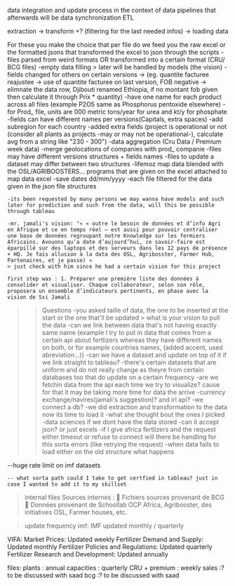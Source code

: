 
data integration and update process in the context of data pipelines
that afterwards will be data synchronization
ETL

extraction -> transform +? (filtering for the last needed infos) -> loading data

For these you make the choice that per file do we feed you the raw excel or the formatted jsons that transformed the excel to json through the scripts
<Some files changes include :>
	-files parsed from weird formats OR transformed into a certain format (CRU/ BCG files)
	-empty data filling > later will be handled by models (the vision)
	-fields changed for others on certain versions -> (eg. quantite facturee reajustee -> use of quantite facturee on last version, FOB negative -> elimnate the data row, Djibouti renamed Ethiopia, if no montant fob given then calculate it through Prix * quantity)
	-have one name for each product across all files (example P2O5 same as Phosphorus pentoxide elsewhere)
	-for Prod_ file, units are 000 metric tons/year for urea and kt/y for phosphate
	-fields can have different names per versions(Capitals, extra spaces)
	-add subregion for each country
	-added extra fields (project is operational or not (consider all plants as projects -may or may not be operational-), calculate avg from a string like "230 - 300")
	-data aggregation (Cru Data / Premium week data)
	-merge geolocations of companies with prod_ companie
	-files may have different versions structures + fields names
	-files to update a dataset may differ between two structures
	-lifemoz map data blended with the OSL/AGRIBOOSTERS... programs that are given on the excel attached to map data excel 
	-save dates dd/mm/yyyy
	-each file filtered for the data given in the json file structures




	-its been requested by many persons we may wanna have models and such later for prediction and such from the data, will this be possible through tableau

	-mr. jamali's vision: "« « outre le besoin de données et d’info Agri en Afrique et ce en temps réel – est aussi pour pouvoir centraliser une base de données regroupant notre Knowledge sur les fermiers Africains. Avouons qu’a date d’aujourd’hui, ce savoir-faire est éparpillé sur des laptops et des serveurs dans les 12 pays de présence + HQ. Je fais allusion à la data des OSL, Agribosster, Farmer Hub, Partenaires, et je passe) »
	> just check with him since he had a certain vision for this project

	first step was : 1.	Préparer une première liste des données à consolider et visualiser. Chaque collaborateur, selon son rôle, proposera un ensemble d’indicateurs pertinents, en phase avec la vision de Ssi Jamali


>>Questions
	-you asked taille of data, the one to be inserted at the start or the one that'll be updated 
		> what is your vision to pull the data
	-can we link between data that's not having exactly same name (example I try to put in data that comes from a certain api about fertlizers whereas they have different names on both, or for example countries names, (added accent, used abreviation...))
	-can we have a dataset and update on top of it if we link straight to tableau?
	-there's certain datasets that are uniform and do not really change as theyre from certain databases too that do update on a certain frequency
	-are we fetchin data from the api each time we try to visualize? cause for that it may be taking more time for data the arrive
	-currency exchange/navires(jamali's suggestion)? and irl api?
	-we connect a db?
	-we did extraction and transformation to the data now its time to load it
	-what she thought bout the ones I picked
	-data sciences if we dont have the data stored
	-can it accept json? or just excels
	-if I give africa fertlizers and the request either timeout or refuse to connect will there be handling for this sorta errors (like retrying the request)
	-when data fails to load either on the old structure what happens

--huge rate limit on imf datasets


	-- what sorta path could I take to get certfied in tableau? just in case I wanted to add it to my skillset


>internal files
Sources internes : 
	Fichiers sources provenant de BCG 
	Données provenant de Schoollab OCP Africa, Agribooster, des initiatives OSL, Farmer houses, etc. 



>update frequency
imf:
	IMF updated monthly / quarterly

VIFA:
	Market Prices: Updated weekly
	Fertilizer Demand and Supply: Updated monthly
	Fertilizer Policies and Regulations: Updated quarterly
	Fertilizer Research and Development: Updated annually

files:
	plants : annual
	capacities : quarterly
	CRU + premium : weekly
	sales :? to be discussed with saad
	bcg :? to be discussed with saad